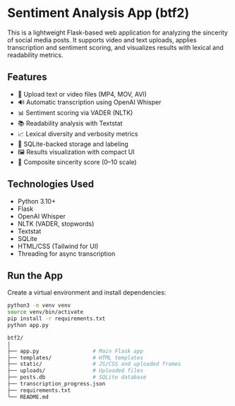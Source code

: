 # Sentiment Analysis App (btf2)

This is a lightweight Flask-based web application for analyzing the sincerity of social media posts. It supports video and text uploads, applies transcription and sentiment scoring, and visualizes results with lexical and readability metrics.

## Features

- 🎥 Upload text or video files (MP4, MOV, AVI)
- 🔊 Automatic transcription using OpenAI Whisper
- 📊 Sentiment scoring via VADER (NLTK)
- 📚 Readability analysis with Textstat
- 📈 Lexical diversity and verbosity metrics
- 📂 SQLite-backed storage and labeling
- 🖼️ Results visualization with compact UI
- 🧠 Composite sincerity score (0–10 scale)

## Technologies Used

- Python 3.10+
- Flask
- OpenAI Whisper
- NLTK (VADER, stopwords)
- Textstat
- SQLite
- HTML/CSS (Tailwind for UI)
- Threading for async transcription

## Run the App

Create a virtual environment and install dependencies:

```bash
python3 -m venv venv
source venv/bin/activate
pip install -r requirements.txt
python app.py

btf2/
│
├── app.py                 # Main Flask app
├── templates/             # HTML templates
├── static/                # JS/CSS and uploaded frames
├── uploads/               # Uploaded files
├── posts.db               # SQLite database
├── transcription_progress.json
├── requirements.txt
└── README.md
